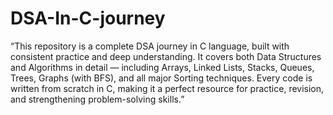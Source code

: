 # DSA-In-C-journey
“This repository is a complete DSA journey in C language, built with consistent practice and deep understanding. It covers both Data Structures and Algorithms in detail — including Arrays, Linked Lists, Stacks, Queues, Trees, Graphs (with BFS), and all major Sorting techniques. Every code is written from scratch in C, making it a perfect resource for practice, revision, and strengthening problem-solving skills.”
